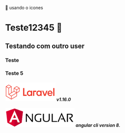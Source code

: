 :rocket: usando o icones
# Teste12345 :horse:

## Testando com outro user

### Teste 

### Teste 5

#### ![laravel](/README/laravel.png) *v1.16.0*
#### ![laravel](/README/angular.png) *angular cli version 8.*

